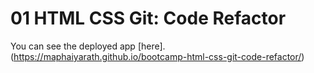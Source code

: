 # 01 HTML CSS Git: Code Refactor

You can see the deployed app [here].(https://maphaiyarath.github.io/bootcamp-html-css-git-code-refactor/)